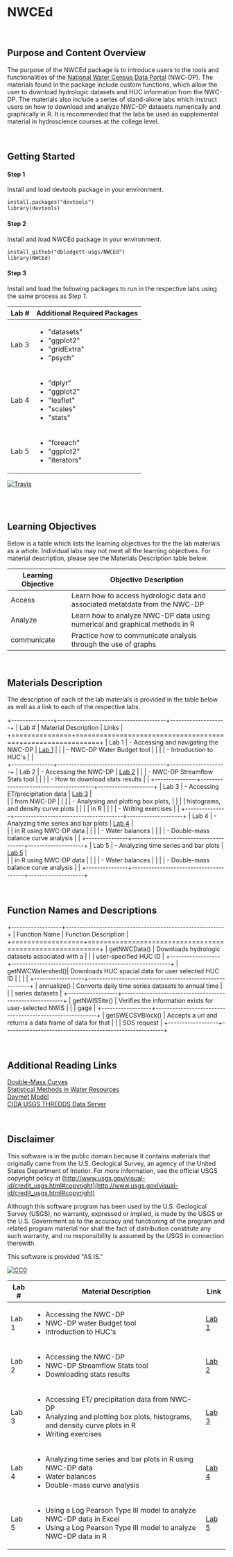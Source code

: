 # NWCEd

<br>

## Purpose and Content Overview

The purpose of the NWCEd package is to introduce users to the tools and functionalities of the [National Water Census Data Portal](http://cida.usgs.gov/nwc/) (NWC-DP).  The materials found in the package include custom functions, which allow the user to download hydrologic datasets and HUC information from the NWC-DP.  The materials also include a series of stand-alone labs which instruct users on how to download and analyze NWC-DP datasets numerically and graphically in R.  It is recommended that the labs be used as supplemental material in hydroscience courses at the college level.

<br>

## Getting Started

#### Step 1
Install and load devtools package in your environment.
```{r}
install.packages("devtools")
library(devtools)
```
#### Step 2
Install and load NWCEd package in your environment.
```{r}
install_github("dblodgett-usgs/NWCEd")
library(NWCEd)
```
#### Step 3
Install and load the following packages to run in the respective labs using the same process as *Step 1*.

| Lab # | Additional Required Packages |
| --- | --- |
| Lab 3 | <ul><li>"datasets"</li><li>"ggplot2"</li><li>"gridExtra"</li><li>"psych"</li></ul> |
| Lab 4 | <ul><li>"dplyr"</li><li>"ggplot2"</li><li>"leaflet"</li><li>"scales"</li><li>"stats"</li></ul> |
| Lab 5 | <ul><li>"foreach"</li><li>"ggplot2"</li><li>"iterators"</li></ul> |


[![Travis](https://travis-ci.org/dblodgett-usgs/NWCEd.svg?branch=master)](https://travis-ci.org/dblodgett-usgs/NWCEd)

<br>

   

<br>

## Learning Objectives
<div style="text-align:left">

Below is a table which lists the learning objectives for the the lab materials as a whole.  Individual labs may not meet all the learning objectives.  For material description, please see the Materials Description table below.

| Learning Objective | Objective Description |
| --- | --- |
| Access | Learn how to access hydrologic data and associated metatdata from the NWC-DP |
| Analyze | Learn how to analyze NWC-DP data using numerical and graphical methods in R |
| communicate | Practice how to communicate analysis through the use of graphs |

<br>

## Materials Description
<div style="text-align:left">
The description of each of the lab materials is provided in the table below as well as a link to each of the respective labs.

+---------------+---------------------------------------+--------------------+
| Lab #         | Material Description                  |        Links       |
+===============+=======================================+====================+
| Lab 1         | - Accessing and navigating the NWC-DP | [Lab 1](https://cdn.rawgit.com/dblodgett-usgs/NWCEd/master/inst/Lab_1.html)       |
|               | - NWC-DP Water Budget tool            |                    |
|               | - Introduction to HUC's               |                    |  
+---------------+---------------------------------------+--------------------+
| Lab 2         | - Accessing the NWC-DP                | [Lab 2](https://cdn.rawgit.com/dblodgett-usgs/NWCEd/master/inst/Lab_2.html)       |
|               | - NWC-DP Streamflow Stats tool        |                    |
|               | - How to download stats results       |                    |
+---------------+---------------------------------------+--------------------+
| Lab 3         | - Accessing ET/precipitation data     | [Lab 3](https://cdn.rawgit.com/dblodgett-usgs/NWCEd/master/inst/Lab_3.html)       |   
|               |   from NWC-DP                         |                    |
|               | - Analysing and plotting box plots,   |                    |
|               |   histograms, and density curve plots |                    |
|               |   in R                                |                    |
|               | - Writing exercises                   |                    |
+---------------+---------------------------------------+--------------------+
| Lab 4         | - Analyzing time series and bar plots | [Lab 4](https://cdn.rawgit.com/dblodgett-usgs/NWCEd/master/inst/Lab_4.html)       |   
|               |   in R using NWC-DP data              |                    |
|               | - Water balances                      |                    |
|               | - Double-mass balance curve analysis  |                    |
+---------------+---------------------------------------+--------------------+
| Lab 5         | - Analyzing time series and bar plots | [Lab 5](https://cdn.rawgit.com/dblodgett-usgs/NWCEd/master/inst/Lab_4.html)       |   
|               |   in R using NWC-DP data              |                    |
|               | - Water balances                      |                    |
|               | - Double-mass balance curve analysis  |                    |
+---------------+---------------------------------------+--------------------+

<br>

## Function Names and Descriptions
<div style="text-align:left">


+------------------+---------------------------------------------------------+
| Function Name    | Function Description                                    |   
+==================+=========================================================+
| getNWCData()     | Downloads hydrologic datasets associated with a         | 
|                  | user-specified HUC ID                                   |
+------------------+---------------------------------------------------------+
| getNWCWatershed()| Downloads HUC spacial data for user selected HUC ID     | 
|                  |                                                         |
+------------------+---------------------------------------------------------+
| annualize()      | Converts daily time series datasets to annual time      | 
|                  | series datasets                                         |
+------------------+---------------------------------------------------------+
| getNWISSite()    | Verifies the information exists for user-selected NWIS  | 
|                  | gage                                                    |
+------------------+---------------------------------------------------------+
| getSWECSVBlock() | Accepts a url and returns a data frame of data for that | 
|                  | SOS request                                             |
+------------------+---------------------------------------------------------+

<br>

## Additional Reading Links

[Double-Mass Curves](http://pubs.usgs.gov/wsp/1541b/report.pdf)<br>
[Statistical Methods in Water Resources](http://pubs.usgs.gov/twri/twri4a3/pdf/twri4a3-new.pdf)<br>
[Daymet Model](https://daymet.ornl.gov/)<br>
[CIDA USGS THREDDS Data Server](http://cida.usgs.gov/thredds/catalog.html?dataset=cida.usgs.gov/ssebopeta/monthly)

<br>

Disclaimer
----------
This software is in the public domain because it contains materials that originally came from the U.S. Geological Survey, an agency of the United States Department of Interior. For more information, see the official USGS copyright policy at [http://www.usgs.gov/visual-id/credit_usgs.html#copyright](http://www.usgs.gov/visual-id/credit_usgs.html#copyright)


Although this software program has been used by the U.S. Geological Survey (USGS), no warranty, expressed or implied, is made by the USGS or the U.S. Government as to the accuracy and functioning of the program and related program material nor shall the fact of distribution constitute any such warranty, and no responsibility is assumed by the USGS in connection therewith.

This software is provided "AS IS."


 [
    ![CC0](http://i.creativecommons.org/p/zero/1.0/88x31.png)
  ](http://creativecommons.org/publicdomain/zero/1.0/)
  
  

| Lab # | Material Description | Link |
| --- | --- | --- |
| Lab 1 | <ul><li>Accessing the NWC-DP</li><li>NWC-DP water Budget tool</li><li>Introduction to HUC's</li></ul> | [Lab 1](https://cdn.rawgit.com/NWCEd/NWCEd/master/inst/Lab_1.html) |
| Lab 2 | <ul><li>Accessing the NWC-DP</li><li>NWC-DP Streamflow Stats tool</li><li>Downloading stats results</li></ul> | [Lab 2](https://cdn.rawgit.com/NWCEd/NWCEd/master/inst/Lab_2.html) |
| Lab 3 | <ul><li>Accessing ET/ precipitation data from NWC-DP</li><li>Analyzing and plotting box plots, histograms, and density curve plots in R</li><li>Writing exercises</li></ul> | [Lab 3](https://cdn.rawgit.com/NWCEd/NWCEd/master/inst/Lab_3.html) |
| Lab 4 | <ul><li>Analyzing time series and bar plots in R using NWC-DP data</li><li>Water balances</li><li>Double-mass curve analysis</li></ul> | [Lab 4](https://cdn.rawgit.com/NWCEd/NWCEd/master/inst/Lab_4.html) |
| Lab 5 | <ul><li>Using a Log Pearson Type III model to analyze NWC-DP data in Excel</li><li>Using a Log Pearson Type III model to analyze NWC-DP data in R</li></ul> | [Lab 5](https://cdn.rawgit.com/NWCEd/NWCEd/master/inst/Lab_5.html) |




